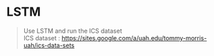 # LSTM
> Use LSTM and run the ICS dataset  
> ICS dataset : https://sites.google.com/a/uah.edu/tommy-morris-uah/ics-data-sets
